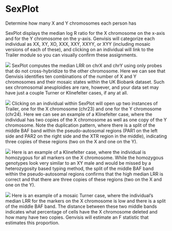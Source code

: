 # SexPlot

Determine how many X and Y chromosomes each person has

SexPlot displays the median log R ratio for the X chromosome on the x-axis and for the Y chromosome on the y-axis. Genvisis will categorize each individual as XX, XY, XO, XXX, XXY, XXYY, or XYY (including mosaic versions of each of these), and clicking on an individual will link to the Trailer module so you can visually confirm these assignments.

![](/images/SexPlot_Image1.png)
SexPlot computes the median LRR on chrX and chrY using only probes that do not cross-hybridize to the other chromosome. Here we can see that Genvisis identifies ten combinations of the number of X and Y chromosomes and their mosaic states within the UK Biobank dataset. Such sex chromosomal aneuploidies are rare, however, and your data set may have just a couple Turner or Klinefelter cases, if any at all.

![](/images/SexPlot_Image2.png)
Clicking on an individual within SexPlot will open up two instances of Trailer, one for the X chromosome (chr23) and one for the Y chromosome (chr24). Here we can see an example of a Klinefelter case, where the individual has two copies of the X chromosome as well as one copy of the Y chromosome. Note the duplication pattern, where there is a split of the middle BAF band within the pseudo-autosomal regions (PAR1 on the left side and PAR2 on the right side and the XTR region in the middle), indicating three copies of these regions (two on the X and one on the Y).

![](/images/SexPlot_Image3.png)
Here is an example of a Klinefelter case, where the individual is homozygous for all markers on the X chromosome. While the homozygous genotypes look very similar to an XY male and would be missed by a heterozygosity based typing method, the split of the middle BAF band within the pseudo-autosomal regions confirms that the high median LRR is correct and that there are three copies of these regions (two on the X and one on the Y).

![](/images/SexPlot_Image4.png)
Here is an example of a mosaic Turner case, where the individual’s median LRR for the markers on the X chromosome is low and there is a split of the middle BAF band. The distance between these two middle bands indicates what percentage of cells have the X chromosome deleted and how many have two copies. Genvisis will estimate an F statistic that estimates this proportion.
